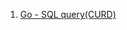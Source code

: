 1. [Go - SQL query(CURD)](https://github.com/ckdqja135/Typescript-restful-starter/blob/master/mdfile/2020-10-05/Go%20-%20SQL%20query(CRUD).md)
 
